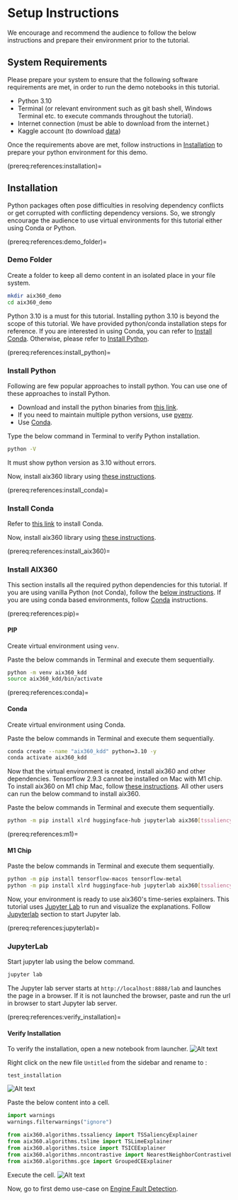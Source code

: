 # Setup Instructions
We encourage and recommend the audience to follow the below instructions and prepare their environment prior to the tutorial.

## System Requirements

Please prepare your system to ensure that the following software requirements are met, in order to run the demo notebooks in this tutorial.

- Python 3.10
- Terminal (or relevant environment such as git bash shell, Windows Terminal etc. to execute commands throughout the tutorial).
- Internet connection (must be able to download from the internet.)
- Kaggle account (to download <a href="https://www.kaggle.com/datasets/nicholasjhana/energy-consumption-generation-prices-and-weather?resource=download" target="_blank">data</a>)

Once the requirements above are met, follow instructions in [Installation](prereq:references:installation) to prepare your python environment for this demo.

(prereq:references:installation)=
## Installation

Python packages often pose difficulties in resolving dependency conflicts or get corrupted with conflicting dependency versions. So, we strongly encourage the audience to use virtual environments for this tutorial either using Conda or Python.

(prereq:references:demo_folder)=
### Demo Folder
Create a folder to keep all demo content in an isolated place in your file system.

```bash
mkdir aix360_demo
cd aix360_demo
```

Python 3.10 is a must for this tutorial. Installing python 3.10 is beyond the scope of this tutorial. We have provided python/conda installation steps for reference. If you are interested in using Conda, you can refer to [Install Conda](prereq:references:install_conda). Otherwise, please refer to [Install Python](prereq:references:install_python).

(prereq:references:install_python)=
### Install Python
Following are few popular approaches to install python. You can use one of these approaches to install Python.

- Download and install the python binaries from [this link](https://www.python.org/downloads/release/python-31011/).
- If you need to maintain multiple python versions, use [pyenv](https://github.com/pyenv/pyenv#install-additional-python-versions).
- Use [Conda](prereq:references:install_conda).

Type the below command in Terminal to verify Python installation.
```bash
python -V
```

It must show python version as 3.10 without errors.

Now, install aix360 library using [these instructions](prereq:references:install_aix360).

(prereq:references:install_conda)=
### Install Conda

Refer to [this link](https://conda.io/projects/conda/en/latest/user-guide/install/index.html#regular-installation) to install Conda.

Now, install aix360 library using [these instructions](prereq:references:install_aix360).

(prereq:references:install_aix360)=
### Install AIX360

This section installs all the required python dependencies for this tutorial. If you are using vanilla Python (not Conda), follow the [below instructions](prereq:references:pip). If you are using conda based environments, follow [Conda](prereq:references:conda) instructions.


(prereq:references:pip)=
#### PIP
Create virtual environment using `venv`.

Paste the below commands in Terminal and execute them sequentially.

```bash
python -m venv aix360_kdd
source aix360_kdd/bin/activate
```

(prereq:references:conda)=
#### Conda
Create virtual environment using Conda.

Paste the below commands in Terminal and execute them sequentially.

```bash
conda create --name "aix360_kdd" python=3.10 -y
conda activate aix360_kdd
```

Now that the virtual environment is created, install aix360 and other dependencies. Tensorflow 2.9.3 cannot be installed on Mac with M1 chip. To install aix360 on M1 chip Mac, follow [these instructions](prereq:references:m1). All other users can run the below command to install aix360.

Paste the below commands in Terminal and execute them sequentially.

```bash
python -m pip install xlrd huggingface-hub jupyterlab aix360[tssaliency,tsice,tslime,nncontrastive,gce]==0.3.0
```

(prereq:references:m1)=
#### M1 Chip

Paste the below commands in Terminal and execute them sequentially.

```bash
python -m pip install tensorflow-macos tensorflow-metal
python -m pip install xlrd huggingface-hub jupyterlab aix360[tssaliency,tsice,tslime,gce]==0.3.0
```

Now, your environment is ready to use aix360's time-series explainers. This tutorial uses [Jupyter Lab](https://jupyter.org/) to run and visualize the explanations. Follow [Jupyterlab](prereq:references:jupyterlab) section to start Jupyter lab.

(prereq:references:jupyterlab)=
### JupyterLab

Start jupyter lab using the below command.

```bash
jupyter lab
```

The Jupyter lab server starts at `http://localhost:8888/lab` and launches the page in a browser. If it is not launched the browser, paste and run the url in browser to start Jupyter lab server.

(prereq:references:verify_installation)=
#### Verify Installation
To verify the installation, open a new notebook from launcher. 
![Alt text](../images/new_notebook.png)

Right click on the new file `Untitled` from the sidebar and rename to :
```
test_installation
```

![Alt text](../images/rename_notebook.png)

Paste the below content into a cell.

```python
import warnings
warnings.filterwarnings("ignore")

from aix360.algorithms.tssaliency import TSSaliencyExplainer
from aix360.algorithms.tslime import TSLimeExplainer
from aix360.algorithms.tsice import TSICEExplainer
from aix360.algorithms.nncontrastive import NearestNeighborContrastiveExplainer
from aix360.algorithms.gce import GroupedCEExplainer
```

Execute the cell.
![Alt text](../images/run_cell.png)

Now, go to first demo use-case on [Engine Fault Detection](engine_fault_detection.md).